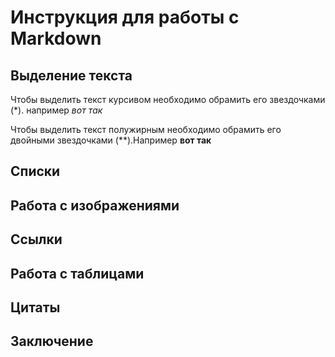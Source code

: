 # Инструкция для работы с Markdown

## Выделение текста
Чтобы выделить текст курсивом необходимо обрамить его звездочками (*). например *вот так*

Чтобы выделить текст полужирным необходимо обрамить его двойными звездочками (**).Например **вот так**
## Списки

## Работа с изображениями

## Ссылки

## Работа с таблицами

## Цитаты

##  Заключение